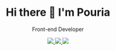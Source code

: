 <h1 align='center'>
  Hi there 👋 I'm Pouria
</h1>
<p align='center'>
 Front-end Developer
</p>
<div align='center'>  
  <a href="https://www.linkedin.com/in/sina-mohammad-alizadeh-saeed-4436b68a/" >
    <img src="https://img.shields.io/badge/linkedin-%230077B5.svg?&style=for-the-badge&logo=linkedin&logoColor=white" />
  </a>
  <a href="https://www.npmjs.com/~sina_mas">
    <img src="https://img.shields.io/badge/NPM-%23CB3837.svg?style=for-the-badge&logo=npm&logoColor=white" />        
  </a>
  <a href="https://medium.com/@sina.alizadeh120">
    <img src="https://img.shields.io/badge/Medium-12100E?style=for-the-badge&logo=medium&logoColor=white" />        
  </a> 
</div>
